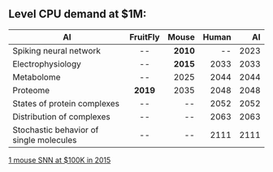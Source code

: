 

## Level	CPU demand at $1M:


| AI       | FruitFly           | Mouse  | Human  | AI
| ------------- |:---------------------------:| -----:| ------:|------:|
| Spiking neural network|--|**2010**|--| 2023 |
| Electrophysiology|--|**2015**|2033| 2033 |
| Metabolome |--|2025|2044| 2044 |
| Proteome |**2019**|2035|2048| 2048 |
| States of protein complexes |--|--|2052| 2052 |
| Distribution of complexes |--|--|2063| 2063 |
| Stochastic behavior of single molecules |--|--|2111| 2111 |

[1 mouse SNN at $100K in 2015](https://www.youtube.com/watch?v=2e06C-yUwlc)
